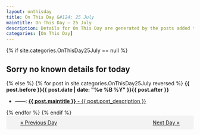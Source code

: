 ```yaml
---
layout: onthisday
title: On This Day &#124; 25 July
maintitle: On This Day — 25 July
description: Details for On This Day are generated by the posts added to the website so the content is subject to changes/updates over time.
categories: [On This Day]
---
```


{% if site.categories.OnThisDay25July == null %}
<h2>Sorry no known details for today</h2>
{% else %}
{% for post in site.categories.OnThisDay25July reversed %}
<strong>{{ post.before }}{{ post.date | date: "%e %B %Y" }}{{ post.after }}</strong>
<ul>
<li> ——: <a class="{{ post.class }}" href="{{ post.url }}"><strong>{{ post.maintitle }}</strong> - {{ post.post_description }}</a></li>
</ul>
{% endfor %}
{% endif %}
<br />
<div style="background-color: #f3f3f3; padding: 10px; border-radius: 5px; text-align: center; display: flex; justify-content: space-evenly;">
<a href="/onthisday/07/07-24">« Previous Day</a>
<span style="visibility:hidden;">[ Visit Leap Year February 29 ]</span>
<a href="/onthisday/07/07-26">Next Day »</a>
</div>
